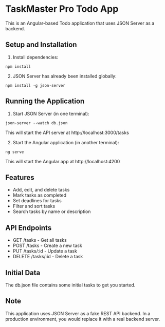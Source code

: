 # TaskMaster Pro Todo App

This is an Angular-based Todo application that uses JSON Server as a backend.

## Setup and Installation

1. Install dependencies:
```
npm install
```

2. JSON Server has already been installed globally:
```
npm install -g json-server
```

## Running the Application

1. Start JSON Server (in one terminal):
```
json-server --watch db.json
```

This will start the API server at http://localhost:3000/tasks

2. Start the Angular application (in another terminal):
```
ng serve
```

This will start the Angular app at http://localhost:4200

## Features

- Add, edit, and delete tasks
- Mark tasks as completed
- Set deadlines for tasks
- Filter and sort tasks
- Search tasks by name or description

## API Endpoints

- GET /tasks - Get all tasks
- POST /tasks - Create a new task
- PUT /tasks/:id - Update a task
- DELETE /tasks/:id - Delete a task

## Initial Data

The db.json file contains some initial tasks to get you started.

## Note

This application uses JSON Server as a fake REST API backend. In a production environment, you would replace it with a real backend server.

